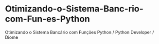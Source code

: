 # Otimizando-o-Sistema-Banc-rio-com-Fun-es-Python
Otimizando o Sistema Bancário com Funções Python /  Python Developer /  Diome
